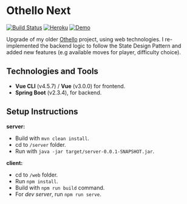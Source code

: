 # Othello Next

[![Build Status](https://travis-ci.org/jzProg/othello-next.svg?branch=main)](https://travis-ci.org/jzProg/othello-next)
[![Heroku](https://heroku-badge.herokuapp.com/?app=othello-next)](https://othello-next.herokuapp.com/)
[![Demo](https://img.shields.io/badge/demo-online-green.svg)](https://othello-next.herokuapp.com/)

Upgrade of my older [Othello](https://github.com/jzProg/othello-game) project, using web technologies. I re-implemented the backend logic to follow the State Design Pattern and added new features (e.g available moves for player, difficulty choice).

## Technologies and Tools

- **Vue CLI** (v4.5.7) / **Vue** (v3.0.0) for frontend.
- **Spring Boot** (v2.3.4), for backend.

## Setup Instructions

**server:**
- Build with `mvn clean install`.
- cd to `/server` folder.
- Run with `java -jar target/server-0.0.1-SNAPSHOT.jar`.

**client:**
- cd to `/web` folder.
- Run `npm install`.
- Build with `npm run build` command.
- For *dev server*, run `npm run serve`.
